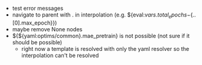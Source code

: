 - test error messages
- navigate to parent with . in interpolation (e.g. ${eval:${vars.total_epochs}-${..[0].max_epoch}})
- maybe remove None nodes
- ${${yaml:optims/common}.mae_pretrain} is not possible (not sure if it should be possible)
  - right now a template is resolved with only the yaml resolver so the interpolation can't be resolved